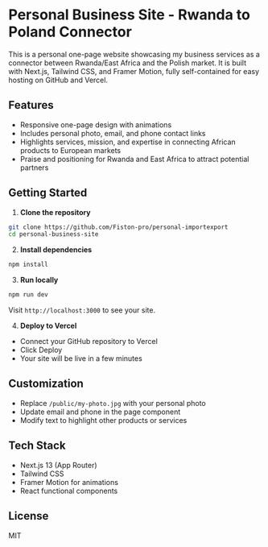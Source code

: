# Personal Business Site - Rwanda to Poland Connector

This is a personal one-page website showcasing my business services as a connector between Rwanda/East Africa and the Polish market. It is built with Next.js, Tailwind CSS, and Framer Motion, fully self-contained for easy hosting on GitHub and Vercel.

## Features
- Responsive one-page design with animations
- Includes personal photo, email, and phone contact links
- Highlights services, mission, and expertise in connecting African products to European markets
- Praise and positioning for Rwanda and East Africa to attract potential partners

## Getting Started

1. **Clone the repository**
```bash
git clone https://github.com/Fiston-pro/personal-importexport
cd personal-business-site
```

2. **Install dependencies**
```bash
npm install
```

3. **Run locally**
```bash
npm run dev
```
Visit `http://localhost:3000` to see your site.

4. **Deploy to Vercel**
- Connect your GitHub repository to Vercel
- Click Deploy
- Your site will be live in a few minutes

## Customization
- Replace `/public/my-photo.jpg` with your personal photo
- Update email and phone in the page component
- Modify text to highlight other products or services

## Tech Stack
- Next.js 13 (App Router)
- Tailwind CSS
- Framer Motion for animations
- React functional components

## License
MIT